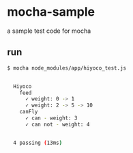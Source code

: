 # mocha-sample

a sample test code for mocha

## run

``` sh
$ mocha node_modules/app/hiyoco_test.js


  Hiyoco
    feed
      ✓ weight: 0 -> 1
      ✓ weight: 2 -> 5 -> 10
    canFly
      ✓ can - weight: 3
      ✓ can not - weight: 4


  4 passing (13ms)

```
